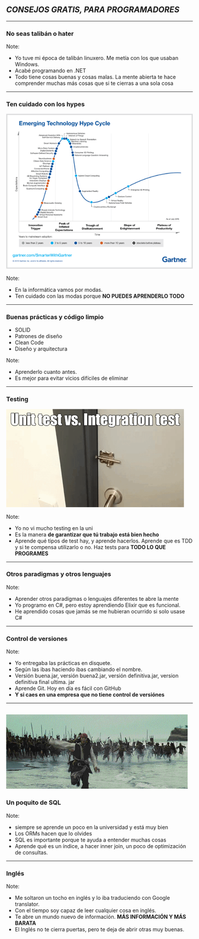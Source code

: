 ## *CONSEJOS GRATIS, PARA PROGRAMADORES*

---

### No seas talibán o hater

Note:
- Yo tuve mi época de talibán linuxero. Me metía con los que usaban Windows.
- Acabé programando en .NET
- Todo tiene cosas buenas y cosas malas. La mente abierta te hace comprender muchas más cosas que si te cierras a una sola cosa

--- 

### Ten cuidado con los hypes

![hypes](assets/img/gartner.png)

Note:
- En la informática vamos por modas.
- Ten cuidado con las modas porque **NO PUEDES APRENDERLO TODO**

---
### Buenas prácticas y código limpio
- SOLID
- Patrones de diseño
- Clean Code
- Diseño y arquitectura

Note:
- Aprenderlo cuanto antes. 
- Es mejor para evitar vicios difíciles de eliminar

---
### Testing
![test](assets/img/test.gif)

Note:
- Yo no vi mucho testing en la uni
- Es la manera **de garantizar que tú trabajo está bien hecho**
- Aprende qué tipos de test hay, y aprende hacerlos. Aprende que es TDD y si te compensa utilizarlo o no. Haz tests para **TODO LO QUE PROGRAMES**

---

### Otros paradigmas y otros lenguajes

Note:
- Aprender otros paradigmas o lenguajes diferentes te abre la mente
- Yo programo en C#, pero estoy aprendiendo Elixir que es funcional.
- He aprendido cosas que jamás se me hubieran ocurrido si solo usase C#

---
### Control de versiones

Note:
- Yo entregaba las prácticas en disquete. 
- Según las ibas haciendo ibas cambiando el nombre. 
- Versión buena.jar, versión buena2.jar, versión definitiva.jar, version definitiva final ultima. jar
- Aprende Git. Hoy en día es fácil con GitHub
- **Y si caes en una empresa que no tiene control de versiónes**

--- 

![huye](assets/img/huye.gif)
---

### Un poquito de SQL 

Note:
- siempre se aprende un poco en la universidad y está muy bien
- Los ORMs hacen que lo olvides
- SQL es importante porque te ayuda a entender muchas cosas
- Aprende qué es un índice, a hacer inner join, un poco de optimización de consultas.
--- 
### Inglés

Note:
- Me soltaron un tocho en inglés y lo iba traduciendo con Google translator.
- Con el tiempo soy capaz de leer cualquier cosa en inglés.
- Te abre un mundo nuevo de información. **MÁS INFORMACIÓN Y MÁS BARATA**
- El Inglés no te cierra puertas, pero te deja de abrir otras muy buenas.




